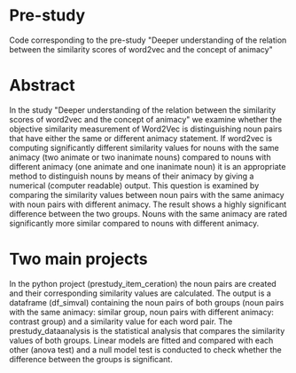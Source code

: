 # Pre-study
Code corresponding to the pre-study "Deeper understanding of the relation between the similarity scores of word2vec and the concept of animacy"

# Abstract
In the study "Deeper understanding of the relation between the similarity scores of word2vec and the concept of animacy" we examine whether the objective similarity measurement of Word2Vec is distinguishing noun pairs that have either the same or different animacy statement. If word2vec is computing significantly different similarity values for nouns with the same animacy (two animate or two inanimate nouns) compared to nouns with different animacy (one animate and one inanimate noun) it is an appropriate method to distinguish nouns by means of their animacy by giving a numerical (computer readable) output.
This question is examined by comparing the similarity values between noun pairs with the same animacy with noun pairs with different animacy.
The result shows a highly significant difference between the two groups. Nouns with the same animacy are rated significantly more similar compared to nouns with different animacy.

# Two main projects
In the python project (prestudy_item_ceration) the noun pairs are created and their corresponding similarity values are calculated. The output is a dataframe (df_simval) containing the noun pairs of both groups (noun pairs with the same animacy: similar group, noun pairs with different animacy: contrast group) and a similarity value for each word pair.
The prestudy_dataanalysis is the statistical analysis that compares the similarity values of both groups. Linear models are fitted and compared with each other (anova test) and a null model test is conducted to check whether the difference between the groups is significant. 

